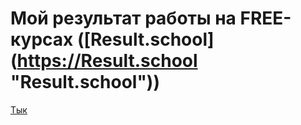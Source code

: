 # Мой результат работы на FREE-курсах ([Result.school] (https://Result.school "Result.school")) 

[Тык](https://p1mka.github.io/resume/ "Резюме Никиты")

